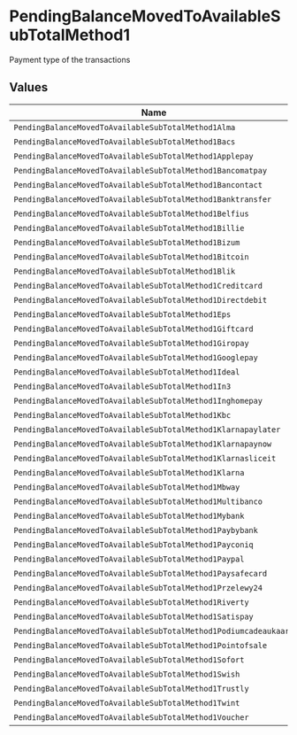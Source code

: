 # PendingBalanceMovedToAvailableSubTotalMethod1

Payment type of the transactions


## Values

| Name                                                             | Value                                                            |
| ---------------------------------------------------------------- | ---------------------------------------------------------------- |
| `PendingBalanceMovedToAvailableSubTotalMethod1Alma`              | alma                                                             |
| `PendingBalanceMovedToAvailableSubTotalMethod1Bacs`              | bacs                                                             |
| `PendingBalanceMovedToAvailableSubTotalMethod1Applepay`          | applepay                                                         |
| `PendingBalanceMovedToAvailableSubTotalMethod1Bancomatpay`       | bancomatpay                                                      |
| `PendingBalanceMovedToAvailableSubTotalMethod1Bancontact`        | bancontact                                                       |
| `PendingBalanceMovedToAvailableSubTotalMethod1Banktransfer`      | banktransfer                                                     |
| `PendingBalanceMovedToAvailableSubTotalMethod1Belfius`           | belfius                                                          |
| `PendingBalanceMovedToAvailableSubTotalMethod1Billie`            | billie                                                           |
| `PendingBalanceMovedToAvailableSubTotalMethod1Bizum`             | bizum                                                            |
| `PendingBalanceMovedToAvailableSubTotalMethod1Bitcoin`           | bitcoin                                                          |
| `PendingBalanceMovedToAvailableSubTotalMethod1Blik`              | blik                                                             |
| `PendingBalanceMovedToAvailableSubTotalMethod1Creditcard`        | creditcard                                                       |
| `PendingBalanceMovedToAvailableSubTotalMethod1Directdebit`       | directdebit                                                      |
| `PendingBalanceMovedToAvailableSubTotalMethod1Eps`               | eps                                                              |
| `PendingBalanceMovedToAvailableSubTotalMethod1Giftcard`          | giftcard                                                         |
| `PendingBalanceMovedToAvailableSubTotalMethod1Giropay`           | giropay                                                          |
| `PendingBalanceMovedToAvailableSubTotalMethod1Googlepay`         | googlepay                                                        |
| `PendingBalanceMovedToAvailableSubTotalMethod1Ideal`             | ideal                                                            |
| `PendingBalanceMovedToAvailableSubTotalMethod1In3`               | in3                                                              |
| `PendingBalanceMovedToAvailableSubTotalMethod1Inghomepay`        | inghomepay                                                       |
| `PendingBalanceMovedToAvailableSubTotalMethod1Kbc`               | kbc                                                              |
| `PendingBalanceMovedToAvailableSubTotalMethod1Klarnapaylater`    | klarnapaylater                                                   |
| `PendingBalanceMovedToAvailableSubTotalMethod1Klarnapaynow`      | klarnapaynow                                                     |
| `PendingBalanceMovedToAvailableSubTotalMethod1Klarnasliceit`     | klarnasliceit                                                    |
| `PendingBalanceMovedToAvailableSubTotalMethod1Klarna`            | klarna                                                           |
| `PendingBalanceMovedToAvailableSubTotalMethod1Mbway`             | mbway                                                            |
| `PendingBalanceMovedToAvailableSubTotalMethod1Multibanco`        | multibanco                                                       |
| `PendingBalanceMovedToAvailableSubTotalMethod1Mybank`            | mybank                                                           |
| `PendingBalanceMovedToAvailableSubTotalMethod1Paybybank`         | paybybank                                                        |
| `PendingBalanceMovedToAvailableSubTotalMethod1Payconiq`          | payconiq                                                         |
| `PendingBalanceMovedToAvailableSubTotalMethod1Paypal`            | paypal                                                           |
| `PendingBalanceMovedToAvailableSubTotalMethod1Paysafecard`       | paysafecard                                                      |
| `PendingBalanceMovedToAvailableSubTotalMethod1Przelewy24`        | przelewy24                                                       |
| `PendingBalanceMovedToAvailableSubTotalMethod1Riverty`           | riverty                                                          |
| `PendingBalanceMovedToAvailableSubTotalMethod1Satispay`          | satispay                                                         |
| `PendingBalanceMovedToAvailableSubTotalMethod1Podiumcadeaukaart` | podiumcadeaukaart                                                |
| `PendingBalanceMovedToAvailableSubTotalMethod1Pointofsale`       | pointofsale                                                      |
| `PendingBalanceMovedToAvailableSubTotalMethod1Sofort`            | sofort                                                           |
| `PendingBalanceMovedToAvailableSubTotalMethod1Swish`             | swish                                                            |
| `PendingBalanceMovedToAvailableSubTotalMethod1Trustly`           | trustly                                                          |
| `PendingBalanceMovedToAvailableSubTotalMethod1Twint`             | twint                                                            |
| `PendingBalanceMovedToAvailableSubTotalMethod1Voucher`           | voucher                                                          |